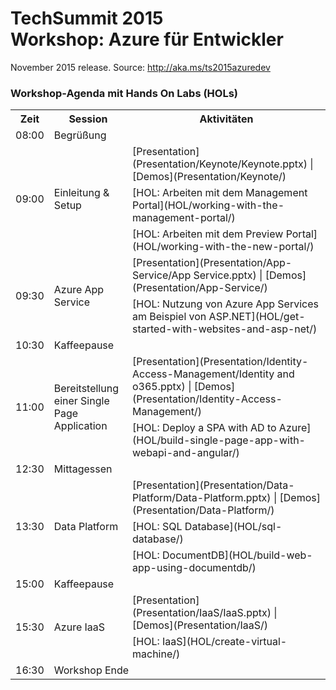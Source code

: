 ﻿<html lang="en">
   <head>
      <meta charset="utf-8">
      <meta http-equiv="X-UA-Compatible" content="IE=edge">
      <meta name="viewport" content="width=device-width, initial-scale=1">
      <title>TechSummit 2015, Workshop: Azure für Entwickler</title>
	  <link rel="stylesheet" href="style.css">
   </head>
   <body id="home">
      <div class="container">
         <div class="jumbotron">
            <h1>TechSummit 2015<br/>Workshop: Azure für Entwickler</h1>
            <p>November 2015 release. Source: <a href="http://aka.ms/ts2015azuredev">http://aka.ms/ts2015azuredev</a></p>
         </div>
         <div class="panel panel-default">
            <div class="panel-heading">
               <h3 class="panel-title">Workshop-Agenda mit Hands On Labs (HOLs)</h3>
            </div>
            <div class="panel-body">
               <table class="table table-bordered table-hover">
                  <col>
                  <col>
                  <col>
                  <tr>
                     <th>Zeit</th>
                     <th>Session</th>
                     <th>Aktivitäten</th>
                  </tr>
                <tr>
                    <td>08:00</td>
                    <td colspan="2">Begrüßung</td>
                </tr>
                <tr>
                    <td rowspan="3">09:00</td>
                    <td rowspan="3">Einleitung & Setup</td>
                    <td>[Presentation](Presentation/Keynote/Keynote.pptx) | [Demos](Presentation/Keynote/)</td>
                </tr>
                <tr>
                    <td>[HOL: Arbeiten mit dem Management Portal](HOL/working-with-the-management-portal/)</td>
                </tr>
                <tr>
                    <td>[HOL: Arbeiten mit dem Preview Portal](HOL/working-with-the-new-portal/)</td>
                </tr>
                <tr>
                    <td rowspan="2">09:30</td>
                    <td rowspan="2">Azure App Service</td>
                    <td>[Presentation](Presentation/App-Service/App Service.pptx) | [Demos](Presentation/App-Service/)</td>
                </tr>
                <tr>
                    <td>[HOL: Nutzung von Azure App Services am Beispiel von ASP.NET](HOL/get-started-with-websites-and-asp-net/)</td>
                </tr>
                <tr>
                    <td>10:30</td>
                    <td colspan="2">Kaffeepause</td>
                </tr>
                <tr>
                    <td rowspan="2">11:00</td>
                    <td rowspan="2">Bereitstellung einer Single Page Application</td>
                    <td>[Presentation](Presentation/Identity-Access-Management/Identity and o365.pptx) | [Demos](Presentation/Identity-Access-Management/)</td>
                </tr>
                <tr>
                    <td>[HOL: Deploy a SPA with AD to Azure](HOL/build-single-page-app-with-webapi-and-angular/)</td>
                </tr>
                <tr>
                    <td>12:30</td>
                    <td colspan="2">Mittagessen</td>
                </tr>
                <tr>
                    <td rowspan="3">13:30</td>
                    <td rowspan="3">Data Platform</td>
                    <td>[Presentation](Presentation/Data-Platform/Data-Platform.pptx) | [Demos](Presentation/Data-Platform/)</td>
                </tr>
                <tr>
                    <td>[HOL: SQL Database](HOL/sql-database/)</td>
                </tr>
                <tr>
                    <td>[HOL: DocumentDB](HOL/build-web-app-using-documentdb/)</td>
                </tr>
                <tr>
                    <td>15:00</td>
                    <td colspan="2">Kaffeepause</td>
                </tr>
                <tr>
                    <td rowspan="2">15:30</td>
                    <td rowspan="2">Azure IaaS</td>
                    <td>[Presentation](Presentation/IaaS/IaaS.pptx) | [Demos](Presentation/IaaS/)</td>
                </tr>
                <tr>
                    <td>[HOL: IaaS](HOL/create-virtual-machine/)</td>
                </tr>
                <tr>
                    <td>16:30</td>
                    <td colspan="2">Workshop Ende</td>
                </tr>
               </table>
            </div>
         </div>
   </body>
</html>
